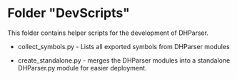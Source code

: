 Folder "DevScripts"
===================

This folder contains helper scripts for the development of DHParser.

* collect_symbols.py - Lists all exported symbols from DHParser modules

* create_standalone.py - merges the DHParser modules into a standalone
                        DHParser.py module for easier deployment.
